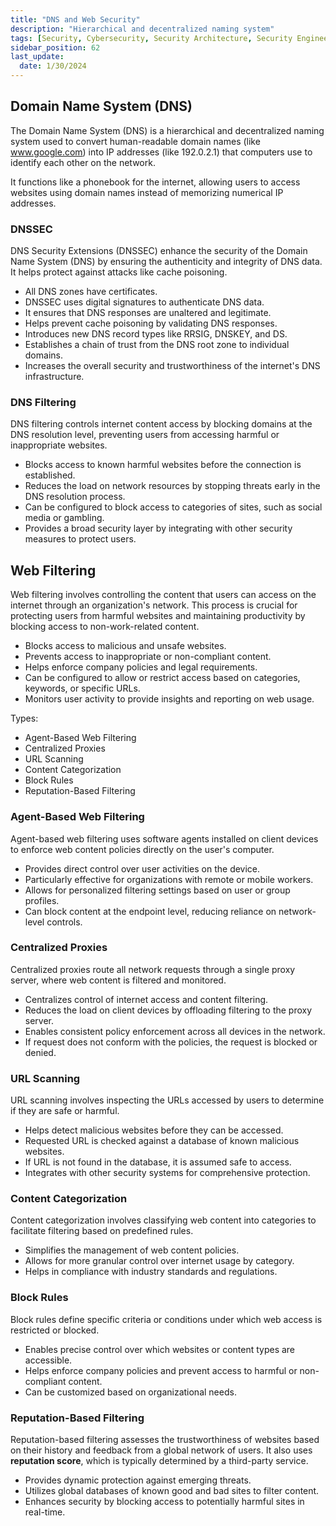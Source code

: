 ```yaml
---
title: "DNS and Web Security"
description: "Hierarchical and decentralized naming system"
tags: [Security, Cybersecurity, Security Architecture, Security Engineering]
sidebar_position: 62
last_update:
  date: 1/30/2024
---
```



## Domain Name System (DNS)

The Domain Name System (DNS) is a hierarchical and decentralized naming system used to convert human-readable domain names (like www.google.com) into IP addresses (like 192.0.2.1) that computers use to identify each other on the network. 

It functions like a phonebook for the internet, allowing users to access websites using domain names instead of memorizing numerical IP addresses. 

### DNSSEC

DNS Security Extensions (DNSSEC) enhance the security of the Domain Name System (DNS) by ensuring the authenticity and integrity of DNS data. It helps protect against attacks like cache poisoning.

- All DNS zones have certificates.
- DNSSEC uses digital signatures to authenticate DNS data.
- It ensures that DNS responses are unaltered and legitimate.
- Helps prevent cache poisoning by validating DNS responses.
- Introduces new DNS record types like RRSIG, DNSKEY, and DS.
- Establishes a chain of trust from the DNS root zone to individual domains.
- Increases the overall security and trustworthiness of the internet's DNS infrastructure.

### DNS Filtering

DNS filtering controls internet content access by blocking domains at the DNS resolution level, preventing users from accessing harmful or inappropriate websites.

- Blocks access to known harmful websites before the connection is established.
- Reduces the load on network resources by stopping threats early in the DNS resolution process.
- Can be configured to block access to categories of sites, such as social media or gambling.
- Provides a broad security layer by integrating with other security measures to protect users.


## Web Filtering 

Web filtering involves controlling the content that users can access on the internet through an organization's network. This process is crucial for protecting users from harmful websites and maintaining productivity by blocking access to non-work-related content.

- Blocks access to malicious and unsafe websites.
- Prevents access to inappropriate or non-compliant content.
- Helps enforce company policies and legal requirements.
- Can be configured to allow or restrict access based on categories, keywords, or specific URLs.
- Monitors user activity to provide insights and reporting on web usage.

Types:

- Agent-Based Web Filtering 
- Centralized Proxies 
- URL Scanning
- Content Categorization 
- Block Rules 
- Reputation-Based Filtering

### Agent-Based Web Filtering

Agent-based web filtering uses software agents installed on client devices to enforce web content policies directly on the user's computer.

- Provides direct control over user activities on the device.
- Particularly effective for organizations with remote or mobile workers.  
- Allows for personalized filtering settings based on user or group profiles.
- Can block content at the endpoint level, reducing reliance on network-level controls.

### Centralized Proxies

Centralized proxies route all network requests through a single proxy server, where web content is filtered and monitored.

- Centralizes control of internet access and content filtering.
- Reduces the load on client devices by offloading filtering to the proxy server.
- Enables consistent policy enforcement across all devices in the network.
- If request does not conform with the policies, the request is blocked or denied.

### URL Scanning

URL scanning involves inspecting the URLs accessed by users to determine if they are safe or harmful.

- Helps detect malicious websites before they can be accessed.
- Requested URL is checked against a database of known malicious websites.  
- If URL is not found in the database, it is assumed safe to access.
- Integrates with other security systems for comprehensive protection.

### Content Categorization

Content categorization involves classifying web content into categories to facilitate filtering based on predefined rules.

- Simplifies the management of web content policies.
- Allows for more granular control over internet usage by category.
- Helps in compliance with industry standards and regulations.

### Block Rules

Block rules define specific criteria or conditions under which web access is restricted or blocked.

- Enables precise control over which websites or content types are accessible.
- Helps enforce company policies and prevent access to harmful or non-compliant content.
- Can be customized based on organizational needs.

### Reputation-Based Filtering

Reputation-based filtering assesses the trustworthiness of websites based on their history and feedback from a global network of users. It also uses **reputation score**, which is typically determined by a third-party service.

- Provides dynamic protection against emerging threats.
- Utilizes global databases of known good and bad sites to filter content.
- Enhances security by blocking access to potentially harmful sites in real-time.

